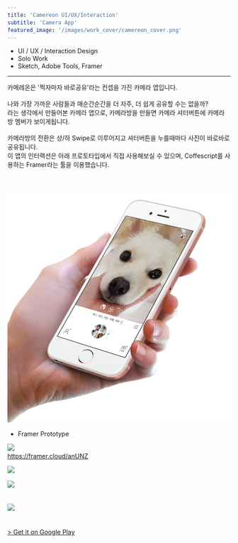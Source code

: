 ```yaml
---
title: 'Camereon UI/UX/Interaction'
subtitle: 'Camera App'
featured_image: '/images/work_cover/camereon_cover.png'
---
```




* UI / UX / Interaction Design
* Solo Work
* Sketch, Adobe Tools, Framer

<hr>

<div class="project_p">
  카메레온은 '찍자마자 바로공유'라는 컨셉을 가진 카메라 앱입니다.
  <br>
  <br>
  나와 가장 가까운 사람들과 매순간순간을 더 자주, 더 쉽게 공유할 수는 없을까?<br>
  라는 생각에서 만들어본 카메라 앱으로, 카메라방을 만들면 카메라 셔터버튼에 카메라 방 멤버가 보이게됩니다. <br><br>
  카메라방의 전환은 상/하 Swipe로 이루어지고 셔터버튼을 누를때마다 사진이 바로바로 공유됩니다.<br>
  이 앱의 인터랙션은 아래 프로토타입에서 직접 사용해보실 수 있으며, Coffescript를 사용하는 Framer라는 툴을 이용했습니다.<br>

</div>
<br><br>


![](/images/work_cover/camereon_cover.png)



* Framer Prototype
<div class="wrap_gif">
  <img src="{{ site.baseurl }}/images/work/framer/framer_camera_switch.gif">
  <br>
  <a href="https://framer.cloud/anUNZ" target="_blank">https://framer.cloud/anUNZ</a>
</div>

![]({{site.baseurl}}/images/work/camereon/camereon_m_0.png)


![]({{site.baseurl}}/images/work/camereon/camereon_m_1.png)



![]({{site.baseurl}}/images/work/camereon/camereon_m_2.png)
---


<br>
<a href="https://play.google.com/store/apps/details?id=com.jakin.camereon"> > Get it on Google Play</a>    
